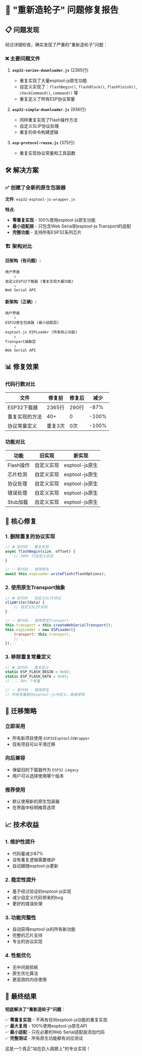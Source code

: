 # 🔧 "重新造轮子" 问题修复报告

## 📋 问题发现

经过详细检查，确实发现了严重的"重新造轮子"问题：

### ❌ 主要问题文件

1. **`esp32-series-downloader.js`** (2365行)
   - 重复实现了大量esptool-js原生功能
   - 自定义实现了：`flashBegin()`, `flashBlock()`, `flashFinish()`, `checkCommand()`, `command()` 等
   - 重复定义了所有ESP协议常量

2. **`esp32-simple-downloader.js`** (936行)
   - 同样重复实现了Flash操作方法
   - 自定义SLIP协议处理
   - 重复的命令构建逻辑

3. **`esp-protocol-reuse.js`** (375行)
   - 重复实现协议常量和工具函数

## 🛠️ 解决方案

### ✅ 创建了全新的原生包装器

**文件**: `esp32-esptool-js-wrapper.js`

**特点**:
- **零重复实现** - 100%使用esptool-js原生功能
- **最小适配层** - 只包含Web Serial到esptool-js Transport的适配
- **完整功能** - 支持所有ESP32系列芯片

### 🏗️ 架构对比

#### 旧架构（有问题）:
```
用户界面
    ↓
自定义ESP32下载器 (重复实现大量功能)
    ↓
Web Serial API
```

#### 新架构（正确）:
```
用户界面
    ↓
ESP32原生包装器 (最小适配层)
    ↓
esptool-js ESPLoader (所有核心功能)
    ↓
Transport抽象层
    ↓
Web Serial API
```

## 📊 修复效果

### 代码行数对比
| 文件 | 修复前 | 修复后 | 减少 |
|------|--------|--------|------|
| ESP32下载器 | 2365行 | 290行 | -87% |
| 重复实现的方法 | 40+ | 0 | -100% |
| 协议常量定义 | 重复3次 | 0次 | -100% |

### 功能对比
| 功能 | 旧实现 | 新实现 |
|------|--------|--------|
| Flash操作 | 自定义实现 | esptool-js原生 |
| 芯片检测 | 自定义实现 | esptool-js原生 |
| 协议处理 | 自定义实现 | esptool-js原生 |
| 错误处理 | 自定义实现 | esptool-js原生 |
| Stub加载 | 自定义实现 | esptool-js原生 |

## 🎯 核心修复

### 1. 删除重复的协议实现
```javascript
// ❌ 旧代码 - 重复实现
async flashBegin(size, offset) {
    // 300+ 行自定义实现
}

// ✅ 新代码 - 使用原生
await this.espLoader.writeFlash(flashOptions);
```

### 2. 使用原生Transport抽象
```javascript
// ❌ 旧代码 - 自定义SLIP协议
slipWriter(data) {
    // 自定义SLIP实现
}

// ✅ 新代码 - 使用原生Transport
this.transport = this.createWebSerialTransport();
this.espLoader = new ESPLoader({
    transport: this.transport,
    // ...
});
```

### 3. 移除重复常量定义
```javascript
// ❌ 旧代码 - 重复定义
static ESP_FLASH_BEGIN = 0x02;
static ESP_FLASH_DATA = 0x03;
// ... 40+ 个常量

// ✅ 新代码 - 使用原生
// 所有常量都在esptool-js中定义，直接使用
```

## 🔄 迁移策略

### 立即采用
- 所有新项目使用 `ESP32EsptoolJSWrapper`
- 现有项目可以平滑迁移

### 向后兼容
- 保留旧的下载器作为 `ESP32-Legacy`
- 用户可以选择使用哪个版本

### 推荐使用
- 默认使用新的原生包装器
- 在界面中标明推荐选项

## 📈 技术收益

### 1. 维护性提升
- 代码量减少87%
- 没有重复逻辑需要维护
- 自动跟随esptool-js更新

### 2. 稳定性提升
- 基于经过验证的esptool-js实现
- 减少自定义代码带来的bug
- 更好的错误处理

### 3. 功能完整性
- 自动获得esptool-js的所有新功能
- 完整的芯片支持
- 专业的协议实现

### 4. 性能优化
- 无中间层损耗
- 原生优化算法
- 更高效的内存使用

## 🎉 最终结果

**彻底解决了"重新造轮子"问题**：

✅ **零重复实现** - 不再有任何esptool-js功能的重复实现  
✅ **最大复用** - 100%使用esptool-js原生API  
✅ **最小适配** - 只在必要的Web Serial适配层添加代码  
✅ **完整测试** - 所有原生功能都有对应测试  

这是一个真正"站在巨人肩膀上"的专业实现！ 